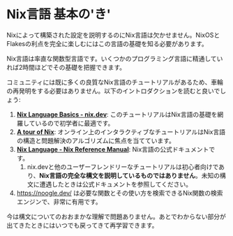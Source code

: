 # Nix言語 基本の'き'

Nixによって構築された設定を説明するのにNix言語は欠かせません。NixOSとFlakesの利点を完全に楽しむにはこの言語の基礎を知る必要があります。

Nix言語は率直な関数型言語です。いくつかのプログラミング言語に精通していれば2時間ほどでその基礎を把握できます。

コミュニティには既に多くの良質なNix言語のチュートリアルがあるため、車輪の再発明をする必要はありません。以下のイントロダクションを読むと良いでしょう:

1. [**Nix Language Basics - nix.dev**](https://nix.dev/tutorials/first-steps/nix-language):
   このチュートリアルはNix言語の基礎を網羅しているので初学者に最適です。
1. [**A tour of Nix**](https://nixcloud.io/tour/?id=introduction/nix): オンライン上のインタラクティブなチュートリアルはNix言語の構造と問題解決のアルゴリズムに焦点を当てています。
1. [**Nix Language - Nix Reference Manual**](https://nixos.org/manual/nix/stable/language/):
   Nix言語の公式ドキュメントです。
   1. nix.devと他のユーザーフレンドリーなチュートリアルは初心者向けであり、**Nix言語の完全な構文を説明しているものではありません**。未知の構文に遭遇したときは公式ドキュメントを参照してください。
1. <https://noogle.dev/> は必要な関数とその使い方を検索できるNix関数の検索エンジンで、非常に有用です。

今は構文についてのおおまかな理解で問題ありません。あとでわからない部分が出てきたときにはいつでも戻ってきて再学習できます。
